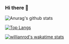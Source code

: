 ### Hi there 👋

![Anurag's github stats](https://github-readme-stats.vercel.app/api?username=nasfernane&count_private=true&hide=contribs,issues&count_private=true&show_icons=true&theme=onedark)

[![Top Langs](https://github-readme-stats.vercel.app/api/top-langs/?username=nasfernane&layout=compact)](https://github.com/anuraghazra/github-readme-stats)

[![willianrod's wakatime stats](https://github-readme-stats.vercel.app/api/wakatime?username=nasfernane)](https://github.com/anuraghazra/github-readme-stats)
<!--
**nasfernane/nasfernane** is a ✨ _special_ ✨ repository because its `README.md` (this file) appears on your GitHub profile.

Here are some ideas to get you started:

- 🔭 I’m currently working on ...
- 🌱 I’m currently learning ...
- 👯 I’m looking to collaborate on ...
- 🤔 I’m looking for help with ...
- 💬 Ask me about ...
- 📫 How to reach me: ...
- 😄 Pronouns: ...
- ⚡ Fun fact: ...
-->
